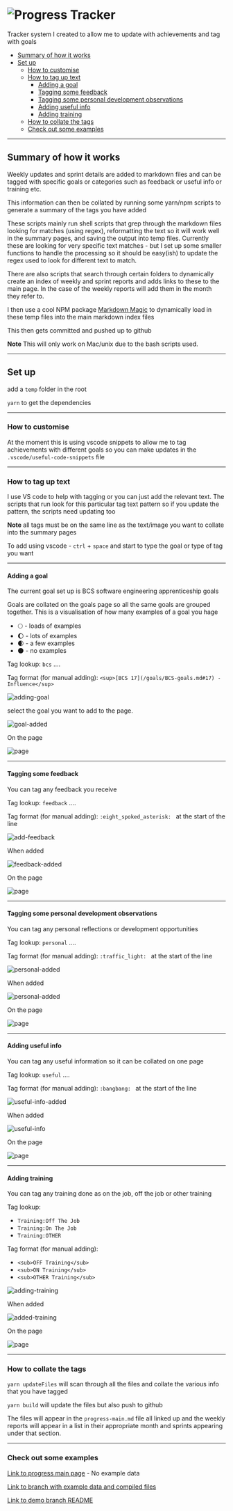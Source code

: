 # <a name="top"></a>![Progress Tracker](/images/on-page/img-h-_0005_Progress-Tracker.png)<!-- omit in toc -->

Tracker system I created to allow me to update with achievements and tag with goals

- [Summary of how it works](#summary-of-how-it-works)
- [Set up](#set-up)
  - [How to customise](#how-to-customise)
  - [How to tag up text](#how-to-tag-up-text)
    - [Adding a goal](#adding-a-goal)
    - [Tagging some feedback](#tagging-some-feedback)
    - [Tagging some personal development observations](#tagging-some-personal-development-observations)
    - [Adding useful info](#adding-useful-info)
    - [Adding training](#adding-training)
  - [How to collate the tags](#how-to-collate-the-tags)
  - [Check out some examples](#check-out-some-examples)

---

## Summary of how it works

Weekly updates and sprint details are added to markdown files and can be tagged with specific goals or categories such as feedback or useful info or training etc.

This information can then be collated by running some yarn/npm scripts to generate a summary of the tags you have added

These scripts mainly run shell scripts that grep through the markdown files looking for matches (using regex), reformatting the text so it will work well in the summary pages, and saving the output into temp files.  Currently these are looking for very specific text matches - but I set up some smaller functions to handle the processing so it should be easy(ish) to update the regex used to look for different text to match.

There are also scripts that search through certain folders to dynamically create an index of weekly and sprint reports and adds links to these to the main page.  In the case of the weekly reports will add them in the month they refer to.

I then use a cool NPM package [Markdown Magic](https://github.com/DavidWells/markdown-magic) to dynamically load in these temp files into the main markdown index files

This then gets committed and pushed up to github

**Note** This will only work on Mac/unix due to the bash scripts used.

---

## Set up

add a `temp` folder in the root

`yarn` to get the dependencies

---

### How to customise

At the moment this is using vscode snippets to allow me to tag achievements with different goals so you can make updates in the `.vscode/useful-code-snippets` file

---

### How to tag up text

I use VS code to help with tagging or you can just add the relevant text.  The scripts that run look for this particular tag text pattern so if you update the pattern, the scripts need updating too

**Note** all tags must be on the same line as the text/image you want to collate into the summary pages

To add using vscode - `ctrl` + `space` and start to type the goal or type of tag you want

---

#### Adding a goal

The current goal set up is BCS software engineering apprenticeship goals

Goals are collated on the goals page so all the same goals are grouped together.  This is a visualisation of how many examples of a goal you hage

- 🌕 - loads of examples
- 🌔 - lots of examples
- 🌒 - a few examples
- 🌑 - no examples

Tag lookup: `bcs` ....

Tag format (for manual adding): `<sup>[BCS 17](/goals/BCS-goals.md#17) - Influence</sup>`

![adding-goal](images/adding-a-goal.png)

select the goal you want to add to the page.

![goal-added](images/goal-added.png)

On the page

![page](images/goals-PAGE.png)

---

#### Tagging some feedback

You can tag any feedback you receive

Tag lookup: `feedback` ....

Tag format (for manual adding): `:eight_spoked_asterisk: ` at the start of the line

![add-feedback](images/adding-feedback.png)

When added

![feedback-added](images/feedback-added.png)

On the page

![page](images/feedback-PAGE.png)

---

#### Tagging some personal development observations

You can tag any personal reflections or development opportunities

Tag lookup: `personal` ....

Tag format (for manual adding): `:traffic_light: ` at the start of the line

![personal-added](images/adding-personal.png)

When added

![personal-added](images/personal-added.png)

On the page

![page](images/personal-PAGE.png)

---

#### Adding useful info

You can tag any useful information so it can be collated on one page

Tag lookup: `useful` ....

Tag format (for manual adding): `:bangbang: ` at the start of the line

![useful-info-added](images/adding-useful.png)

When added

![useful-info](images/useful-added.png)

On the page

![page](images/useful-PAGE.png)

---

#### Adding training

You can tag any training done as on the job, off the job or other training

Tag lookup:

- `Training:Off The Job`
- `Training:On The Job`
- `Training:OTHER`

Tag format (for manual adding):

- `<sub>OFF Training</sub>`
- `<sub>ON Training</sub>`
- `<sub>OTHER Training</sub>`

![adding-training](images/adding-training.png)

When added

![added-training](images/training-added.png)

On the page

![page](images/training-PAGE.png)

---

### How to collate the tags

`yarn updateFiles` will scan through all the files and collate the various info that you have tagged

`yarn build` will update the files but also push to github

The files will appear in the `progress-main.md` file all linked up and the weekly reports will appear in a list in their appropriate month and sprints appearing under that section.

---

### Check out some examples

[Link to progress main page](/progress-main.md) - No example data

[Link to branch with example data and compiled files](https://github.com/ClareJolly/progress-tracker-system/blob/demo-set-up/progress-main.md#readme)

[Link to demo branch README](https://github.com/ClareJolly/progress-tracker-system/tree/demo-set-up#readme)
